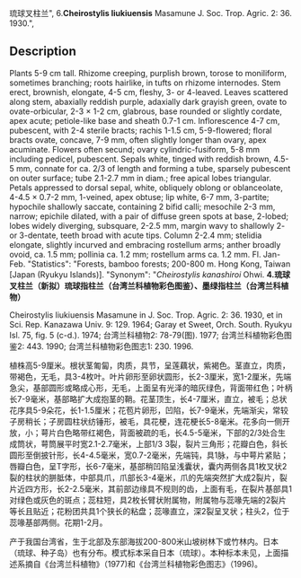 琉球叉柱兰",
6.**Cheirostylis liukiuensis** Masamune J. Soc. Trop. Agric. 2: 36. 1930.",

## Description
Plants 5-9 cm tall. Rhizome creeping, purplish brown, torose to moniliform, sometimes branching; roots hairlike, in tufts on rhizome internodes. Stem erect, brownish, elongate, 4-5 cm, fleshy, 3- or 4-leaved. Leaves scattered along stem, abaxially reddish purple, adaxially dark grayish green, ovate to ovate-orbicular, 2-3 × 1-2 cm, glabrous, base rounded or slightly cordate, apex acute; petiole-like base and sheath 0.7-1 cm. Inflorescence 4-7 cm, pubescent, with 2-4 sterile bracts; rachis 1-1.5 cm, 5-9-flowered; floral bracts ovate, concave, 7-9 mm, often slightly longer than ovary, apex acuminate. Flowers often secund; ovary cylindric-fusiform, 5-8 mm including pedicel, pubescent. Sepals white, tinged with reddish brown, 4.5-5 mm, connate for ca. 2/3 of length and forming a tube, sparsely pubescent on outer surface; tube 2.1-2.7 mm in diam.; free apical lobes triangular. Petals appressed to dorsal sepal, white, obliquely oblong or oblanceolate, 4-4.5 × 0.7-2 mm, 1-veined, apex obtuse; lip white, 6-7 mm, 3-partite; hypochile shallowly saccate, containing 2 bifid calli; mesochile 2-3 mm, narrow; epichile dilated, with a pair of diffuse green spots at base, 2-lobed; lobes widely diverging, subsquare, 2-2.5 mm, margin wavy to shallowly 2- or 3-dentate, teeth broad with acute tips. Column 2-2.4 mm; stelidia elongate, slightly incurved and embracing rostellum arms; anther broadly ovoid, ca. 1.5 mm; pollinia ca. 1.2 mm; rostellum arms ca. 1.2 mm. Fl. Jan-Feb.
  "Statistics": "Forests, bamboo forests; 200-800 m. Hong Kong, Taiwan [Japan (Ryukyu Islands)].
  "Synonym": "*Cheirostylis kanashiroi* Ohwi.
**4.琉球叉柱兰（新拟）琉球指柱兰（台湾兰科植物彩色图鉴）、墨绿指柱兰（台湾兰科植物）**

Cheirostylis liukiuensis Masamune in J. Soc. Trop. Agric. 2: 36. 1930, et in Sci. Rep. Kanazawa Univ. 9: 129. 1964; Garay et Sweet, Orch. South. Ryukyu Isl. 75, fig. 5 (c-d.). 1974; 台湾兰科植物2: 78-79(图). 1977; 台湾兰科植物彩色图鉴2: 443. 1990; 台湾兰科植物彩色图志1: 230. 1996.

植株高5-9厘米。根状茎匍匐，肉质，具节，呈莲藕状，紫褐色。茎直立，肉质，带褐色，无毛，具3-4枚叶。叶片卵形至卵状圆形，长2-3厘米，宽1-2厘米，先端急尖，基部圆形或略成心形，无毛，上面呈有光泽的暗灰绿色，背面带红色；叶柄长7-9毫米，基部略扩大成抱茎的鞘。花茎顶生，长4-7厘米，直立，被毛；总状花序具5-9朵花，长1-1.5厘米；花苞片卵形，凹陷，长7-9毫米，先端渐尖，常较子房稍长；子房圆柱状纺锤形，被毛，具花梗，连花梗长5-8毫米。花多向一侧开放，小；萼片白色略带红褐色，背面被疏的毛，长4.5-5毫米，下部的2/3处合生成筒状，萼筒展平时宽2.1-2.7毫米，上部1/3 3裂，裂片三角形；花瓣白色，斜长圆形至倒披针形，长4-4.5毫米，宽0.7-2毫米，先端钝，具1脉，与中萼片紧贴；唇瓣白色，呈T字形，长6-7毫米，基部稍凹陷呈浅囊状，囊内两侧各具1枚叉状2裂的柱状的胼胝体，中部具爪，爪部长3-4毫米，爪的先端突然扩大成2裂片，裂片近四方形，长2-2.5毫米，其前部边缘具不规则的齿，上面有毛，在裂片基部具1对绿色或灰色的斑点；蕊柱短，具2枚长臂状附属物，附属物与蕊喙先端的2裂片等长且贴近；花粉团共具1个狭长的粘盘；蕊喙直立，深2裂呈叉状；柱头2，位于蕊喙基部两侧。花期1-2月。

产于我国台湾省，生于北部及东部海拔200-800米山坡树林下或竹林内。日本（琉球、种子岛）也有分布。模式标本采自日本（琉球）。本种标本未见，上面描述系摘自《台湾兰科植物》（1977)和《台湾兰科植物彩色图志》（1996)。
